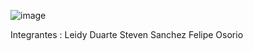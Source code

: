 ![image](https://github.com/user-attachments/assets/fe00e9bb-af5b-44ca-ad2e-6317d664e0c7)




Integrantes :
Leidy Duarte 
Steven Sanchez
Felipe Osorio

